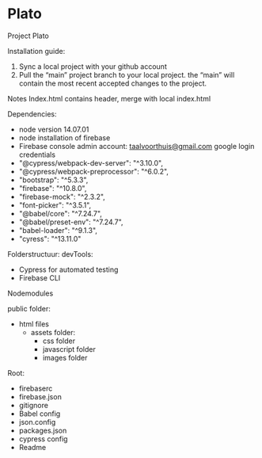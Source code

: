 # Plato
Project Plato

Installation guide:
1. Sync a local project with your github account
2. Pull the “main” project branch to your local project.
the “main” will contain the most recent accepted changes to the project.

Notes
Index.html contains header, merge with local index.html


Dependencies:
- node version 14.07.01
- node installation of firebase
- Firebase console admin account: taalvoorthuis@gmail.com google login credentials
- "@cypress/webpack-dev-server": "^3.10.0",
- "@cypress/webpack-preprocessor": "^6.0.2",
- "bootstrap": "^5.3.3",
- "firebase": "^10.8.0",
- "firebase-mock": "^2.3.2",
- "font-picker": "^3.5.1",
- "@babel/core": "^7.24.7",
- "@babel/preset-env": "^7.24.7",
- "babel-loader": "^9.1.3",
- "cyress": "^13.11.0"


Folderstructuur:
devTools:
- Cypress for automated testing 
-	Firebase CLI

Nodemodules

public folder:
- html files
  - assets folder:
    - css folder
    - javascript folder
    - images folder

Root:
- firebaserc
- firebase.json
- gitignore
- Babel config
- json.config
- packages.json
- cypress config
- Readme



